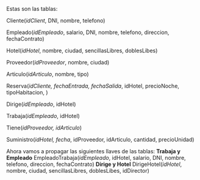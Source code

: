 Estas son las tablas:

Cliente(_idClient_, DNI, nombre, telefono)

Empleado(_idEmpleado_, salario, DNI, nombre, telefono, direccion, fechaContrato)

Hotel(_idHotel_, nombre, ciudad, sencillasLibres, doblesLibes)

Proveedor(_idProveedor_, nombre, ciudad)

Articulo(_idArticulo_, nombre, tipo)

Reserva(_idCliente, fechaEntrada, fechaSalida_, idHotel, precioNoche, tipoHabitacion, )

Dirige(_idEmpleado_, idHotel)

Trabaja(_idEmpleado_, idHotel)

Tiene(_idProveedor, idArticulo_)

Suministro(_idHotel, fecha_, idProveedor, idArticulo, cantidad, precioUnidad)

Ahora vamos a propagar las siguientes llaves de las tablas:
**Trabaja y Empleado**
EmpleadoTrabaja(_idEmpleado_, idHotel, salario, DNI, nombre, telefono, direccion, fechaContrato)
**Dirige y Hotel**
DirigeHotel(_idHotel_, nombre, ciudad, sencillasLibres, doblesLibes, idDirector)